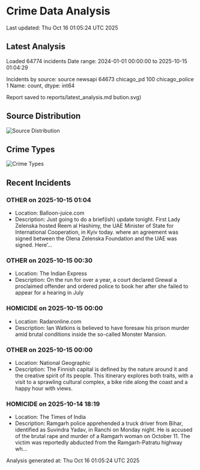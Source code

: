 # Crime Data Analysis
Last updated: Thu Oct 16 01:05:24 UTC 2025

## Latest Analysis

Loaded 64774 incidents
Date range: 2024-01-01 00:00:00 to 2025-10-15 01:04:29

Incidents by source:
source
newsapi           64673
chicago_pd          100
chicago_police        1
Name: count, dtype: int64

Report saved to reports/latest_analysis.md
bution.svg)

## Source Distribution
![Source Distribution](images/source_distribution.svg)

## Crime Types
![Crime Types](images/crime_types.svg)

## Recent Incidents

### OTHER on 2025-10-15 01:04
- Location: Balloon-juice.com
- Description: Just going to do a brief(ish) update tonight. First Lady Zelenska hosted Reem al Hashimy, the UAE Minister of State for International Cooperation, in Kyiv today. where an agreement was signed between the Olena Zelenska Foundation and the UAE was signed. Here’…


### OTHER on 2025-10-15 00:30
- Location: The Indian Express
- Description: On the run for over a year, a court declared Grewal a proclaimed offender and ordered police to book her after she failed to appear for a hearing in July


### HOMICIDE on 2025-10-15 00:00
- Location: Radaronline.com
- Description: Ian Watkins is believed to have foresaw his prison murder amid brutal conditions inside the so-called Monster Mansion.


### OTHER on 2025-10-15 00:00
- Location: National Geographic
- Description: The Finnish capital is defined by the nature around it and the creative spirit of its people. This itinerary explores both traits, with a visit to a sprawling cultural complex, a bike ride along the coast and a happy hour with views.


### HOMICIDE on 2025-10-14 18:19
- Location: The Times of India
- Description: Ramgarh police apprehended a truck driver from Bihar, identified as Suvindra Yadav, in Ranchi on Monday night. He is accused of the brutal rape and murder of a Ramgarh woman on October 11. The victim was reportedly abducted from the Ramgarh-Patratu highway wh…

Analysis generated at: Thu Oct 16 01:05:24 UTC 2025
